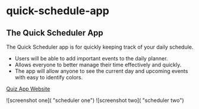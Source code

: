 # quick-schedule-app
## The Quick Scheduler App ##

The Quick Scheduler app is for quickly keeping track of your daily schedule. 

* Users will be able to add important events to the daily planner.
* Allows everyone to better manage their time effectively and quickly.
* The app will allow anyone to see the current day and upcoming events with easy to identify colors.

[Quiz App Website](#)

![screenshot one]( "scheduler one") 
![screenshot two]( "scheduler two")